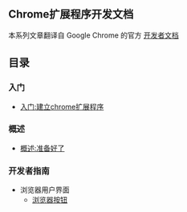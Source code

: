 ## Chrome扩展程序开发文档

本系列文章翻译自 Google Chrome 的官方 [开发者文档](http://developer.chrome.com)


## 目录
### 入门
* [入门:建立chrome扩展程序](getstarted.md)
	
### 概述
* [概述:准备好了](overview.md)

### 开发者指南
* 浏览器用户界面
	* [浏览器按钮](browserAction.md)